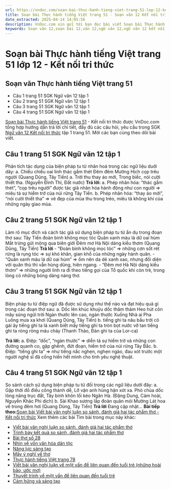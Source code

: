 ```yaml
---
url: https://vndoc.com/soan-bai-thuc-hanh-tieng-viet-trang-51-lop-12-ket-noi-tri-thuc-321885
title: Soạn bài Thực hành tiếng Việt trang 51 - Soạn văn 12 Kết nối tri thức Hay nhất
date_extracted: 2025-04-14 14:05:56
description: VnDoc.com xin gửi tới bạn đọc bài viết Soạn bài Thực hành tiếng Việt trang 51 - Kết nối tri thức với hướng dẫn trả lời các câu hỏi trong SGK Ngữ văn 12 Kết nối tri thức tập 1 trang 51.
keywords: Soạn văn 12,soạn bài 12,văn 12,ngữ văn 12,ngữ văn 12 kết nối tri thức,soạn ngữ văn 12,giải ngữ văn 12,soạn văn 12 kết nối tri thức,soạn văn 12 kết nối tri thức ngắn nhất,văn 12 kết nối tri thức,soạn văn 12 tập 1 trang 51 Kết nối tri thức,Soạn bài Thực hành tiếng Việt trang 51 Kết nối tri thức,Soạn bài Thực hành tiếng Việt trang 51,Soạn văn Thực hành tiếng Việt trang 51,Soạn bài Thực hành tiếng Việt trang 51 ngắn nhất,Thực hành tiếng Việt trang 51,soạn văn 12 tập 1 trang 51
---
```


# Soạn bài Thực hành tiếng Việt trang 51 lớp 12 - Kết nối tri thức
## Soạn văn Thực hành tiếng Việt trang 51
  * Câu 1 trang 51 SGK Ngữ văn 12 tập 1
  * Câu 2 trang 51 SGK Ngữ văn 12 tập 1
  * Câu 3 trang 51 SGK Ngữ văn 12 tập 1
  * Câu 4 trang 51 SGK Ngữ văn 12 tập 1

[Soạn bài Thực hành tiếng Việt trang 51](<https://vndoc.com/soan-bai-thuc-hanh-tieng-viet-trang-51-lop-12-ket-noi-tri-thuc-321885>) \- Kết nối tri thức được VnDoc.com tổng hợp hướng dẫn trả lời chi tiết, đầy đủ các câu hỏi, yêu cầu trong SGK [Ngữ văn 12 Kết nối tri thức](<https://vndoc.com/soan-van-12-ket-noi-tri-thuc>) tập 1 trang 51. Mời các bạn cùng theo dõi bài viết.
## Câu 1 trang 51 SGK Ngữ văn 12 tập 1
Phân tích tác dụng của biện pháp tu từ nhân hoá trong các ngữ liệu duới dây:
a. Chiều chiều oai linh thác gầm thét
Đêm đêm Mường Hịch cọp trêu người
\(Quang Dũng, Tây Tiến\)
a. Trời thu thay áo mới,
Trong biếc, nói cười thiết tha.
\(Nguyễn Đình Thi, Đất nước\)
**Trả lời:**
a. Phép nhân hóa: “thác gầm thét”, “cọp trêu người” được tác giả nhân hóa hành động như con người => miêu tả sự hiểm trở của núi rừng Tây Tiến.
b. Phép nhân hóa: “thay áo mới”, “nói cười thiết tha” => vẻ đẹp của mùa thu trong trẻo, miêu tả không khí của những ngày giao mùa.
## Câu 2 trang 51 SGK Ngữ văn 12 tập 1
Làm rõ mục đích và cách tác giả sử dụng biện pháp tu từ ẩn dụ trong đoạn thơ sau:
Tây Tiến đoàn binh không mọc tóc
Quân xanh màu lá dữ oai hùm
Mắt trừng gửi mộng qua biên giới
Đêm mơ Hà Nội dáng kiều thơm
\(Quang Dūng, Tây Tiến\)
**Trả lời**
\- “Đoàn bình không mọc tóc” => những cơn sốt rét rừng là rụng tóc => sự khó khăn, gian khổ của những ngày hành quân.
\- “Quân xanh màu lá dữ oai hùm” => ốm nên da dẻ xanh xao, nhưng đối diện với quân thù thì vẫn hùng dũng, hiên ngang.
\- “Đêm mơ Hà Nội dáng kiều thơm” => những người lính ra đi theo tiếng gọi của Tổ quốc khi còn trẻ, trong lòng có những bóng dáng nàng thơ.
## Câu 3 trang 51 SGK Ngữ văn 12 tập 1
Biện pháp tu từ điệp ngữ đã được sử dụng như thế nào và đạt hiệu quả gì trong các đoạn thơ sau:
a.
Dốc lên khúc khuỷu dốc thăm thảm
Heo hút côn mây súng ngửi trời
Ngàn thước lên cao, ngàn thước Xuống
Nhà ai Pha Luông mưa xa khơi
\(Quang Dũng, Tây Tiến\)
b.
tiếng ghi ta nâu
bầu trời cô gái ây
tiếng ghi ta lá xanh biết mấy
tiếng ghi ta tròn bọt nước vỡ tan
tiếng ghi ta ròng ròng
máu chảy
\(Thanh Thảo, Đàn ghi ta của Lor-ca\)
  
**Trả lời:**
a. Điệp: “dốc”, “ngàn thước” => diễn tả sự hiểm trở và những con đường quanh co, gập ghềnh, đứt đoạn, hiểm trở của núi rừng Tây Bắc.
b. Điệp: “tiếng ghi ta” => như tiếng nấc nghẹn, nghẹn ngào, đau xót trước một người nghệ sĩ đã cống hiến hết mình cho tình yêu nghệ thuật.
## Câu 4 trang 51 SGK Ngữ văn 12 tập 1
So sánh cách sử dụng biện pháp tu từ đối trong các ngữ liệu dưới đây:
a.
Gặp thời đồ điếu công thành dễ,
Lỡ vận anh hùng hận xót xa.
Phò chúa dốc lòng nâng trục đất,
Tây binh khôn lối kéo Ngân Hà.
\(Đặng Dung, Cảm hoài, Nguyễn Khảc Phi dịch\)
b.
Sài Khao sương lấp đoàn quân mỏi
Mường Lát hoa về trong đêm hơi
\(Quang Düng, Tây Tiến\)
**Trả lời**
Đang cập nhật...
**Bài tiếp theo:**[Soạn bài Viết bài văn nghị luận so sánh, đánh giá hai tác phẩm thơ - Kết nối tri thức](<https://vndoc.com/soan-bai-viet-bai-van-nghi-luan-so-sanh-danh-gia-hai-tac-pham-tho-ket-noi-tri-thuc-321889>)
Xem thêm các bài Tìm bài trong mục này khác:
  * [Viết bài văn nghị luận so sánh, đánh giá hai tác phẩm thơ](</soan-bai-viet-bai-van-nghi-luan-so-sanh-danh-gia-hai-tac-pham-tho-ket-noi-tri-thuc-321889>)
  * [Trình bày kết quả so sánh, đánh giá hai tác phẩm thơ](</soan-bai-trinh-bay-ket-qua-so-sanh-danh-gia-hai-tac-pham-tho-ket-noi-tri-thuc-321950>)
  * [Bài thơ số 28](</soan-bai-bai-tho-so-28-ket-noi-tri-thuc-321952>)
  * [Nhìn về vốn văn hóa dân tộc](</soan-bai-nhin-ve-von-van-hoa-dan-toc-ket-noi-tri-thuc-321960>)
  * [Năng lực sáng tạo](</soan-bai-nang-luc-sang-tao-ket-noi-tri-thuc-321961>)
  * [Mấy ý nghĩ về thơ](</soan-bai-may-y-nghi-ve-tho-ket-noi-tri-thuc-321965>)
  * [Thực hành tiếng Việt trang 78](</soan-bai-thuc-hanh-tieng-viet-trang-78-lop-12-ket-noi-tri-thuc-321969>)
  * [Viết bài văn nghị luận về một vấn đề liên quan đến tuổi trẻ \(những hoài bão, ước mơ\)](</soan-bai-viet-bai-van-nghi-luan-ve-mot-van-de-lien-quan-den-tuoi-tre-ket-noi-tri-thuc-321972>)
  * [Thuyết trình về một vấn đề liên quan đến tuổi trẻ](</soan-bai-thuyet-trinh-ve-mot-van-de-lien-quan-den-tuoi-tre-ket-noi-tri-thuc-321975>)
  * [Cảm hứng và sáng tạo](</soan-bai-cam-hung-va-sang-tao-ket-noi-tri-thuc-321977>)


